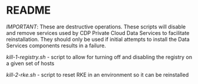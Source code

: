 # README

*IMPORTANT*: These are destructive operations. These scripts will disable and remove services used by CDP Private Cloud Data Services to facilitate reinstallation. They should only be used if initial attempts to install the Data Services components results in a failure.


*kill-1-registry.sh* - script to allow for turning off and disabling the registry on a given set of hosts


*kill-2-rke.sh* - script to reset RKE in an environment so it can be reinstalled
